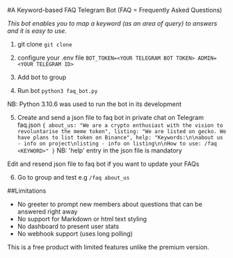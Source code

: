 #A Keyword-based FAQ Telegram Bot
(FAQ = Frequently Asked Questions)

*This bot enables you to map a keyword (as an area of query) to answers and it is easy to use.*

1. git clone
`git clone `

2. configure your .env file
``
BOT_TOKEN=<YOUR TELEGRAM BOT TOKEN>
ADMIN=<YOUR TELEGRAM ID>
``
3. Add bot to group

4. Run bot
`python3 faq_bot.py`

NB: Python 3.10.6 was used to run the bot in its development

5. Create and send a json file to faq bot in private chat on Telegram
faq.json
`
{
    about_us: "We are a crypto enthusiast with the vision to revoluntarise the meme token",
    listing: "We are listed on gecko. We have plans to list token on Binance",
    help: "Keywords:\n\nabout us - info on project\nlisting - info on listing\n\nHow to use: /faq <KEYWORD>"
}
`
NB: 'help' entry in the json file is mandatory

Edit and resend json file to faq bot if you want to update your FAQs

6. Go to group and test e.g `/faq about_us`

##Limitations
* No greeter to prompt new members about questions that can be answered right away
* No support for Markdown or html text styling
* No dashboard to present user stats
* No webhook support (uses long polling)

This is a free product with limited features unlike the premium version. 
